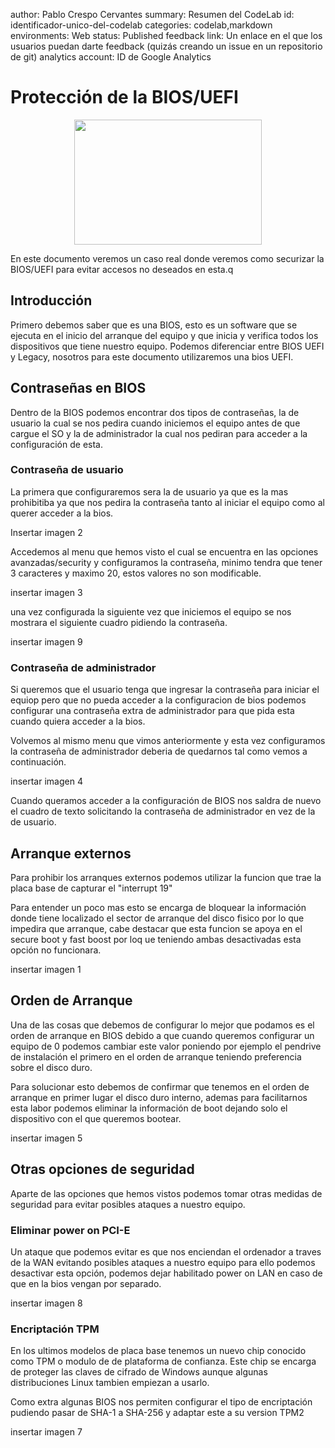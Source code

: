 author: Pablo Crespo Cervantes
summary: Resumen del CodeLab 
id: identificador-unico-del-codelab 
categories: codelab,markdown 
environments: Web 
status: Published 
feedback link: Un enlace en el que los usuarios puedan darte feedback (quizás creando un issue en un repositorio de git) 
analytics account: ID de Google Analytics

# Protección de la BIOS/UEFI

<p align="center">
  <img width="300" height="200" src="https://spanning.com/wp-content/uploads/2020/05/more-secure-icon-300x200.png">
</p>

En este documento veremos un caso real donde veremos como securizar la BIOS/UEFI para evitar accesos no deseados en esta.q

## Introducción

  Primero debemos saber que es una BIOS, esto es un software que se ejecuta en el inicio del arranque del equipo y que inicia y verifica todos los dispositivos que tiene nuestro equipo. Podemos diferenciar entre BIOS UEFI y Legacy, nosotros para este documento utilizaremos una bios UEFI.
  
## Contraseñas en BIOS

Dentro de la BIOS podemos encontrar dos tipos de contraseñas, la de usuario la cual se nos pedira cuando iniciemos el equipo antes de que cargue el SO y la de administrador la cual nos pediran para acceder a la configuración de esta.

### Contraseña de usuario

La primera que configuraremos sera la de usuario ya que es la mas prohibitiba ya que nos pedira la contraseña tanto al iniciar el equipo como al querer acceder a la bios.

Insertar imagen 2

Accedemos al menu que hemos visto el cual se encuentra en las opciones avanzadas/security y configuramos la contraseña, minimo tendra que tener 3 caracteres y maximo 20, estos valores no son modificable.

insertar imagen 3

una vez configurada la siguiente vez que iniciemos el equipo se nos mostrara el siguiente cuadro pidiendo la contraseña.

insertar imagen 9

### Contraseña de administrador

Si queremos que el usuario tenga que ingresar la contraseña para iniciar el equiop pero que no pueda acceder a la configuracion de bios podemos configurar una contraseña extra de administrador para que pida esta cuando quiera acceder a la bios.

Volvemos al mismo menu que vimos anteriormente y esta vez configuramos la contraseña de administrador deberia de quedarnos tal como vemos a continuación.

insertar imagen 4

Cuando queramos acceder a la configuración de BIOS nos saldra de nuevo el cuadro de texto solicitando la contraseña de administrador en vez de la de usuario.

## Arranque externos

Para prohibir los arranques externos podemos utilizar la funcion que trae la placa base de capturar el "interrupt 19"

Para entender un poco mas esto se encarga de bloquear la información donde tiene localizado el sector de arranque del disco fisico por lo que impedira que arranque, cabe destacar que esta funcion se apoya en el secure boot y fast boost por loq ue teniendo ambas desactivadas esta opción no funcionara.

insertar imagen 1

## Orden de Arranque

Una de las cosas que debemos de configurar lo mejor que podamos es el orden de arranque en BIOS debido a que cuando queremos configurar un equipo de 0 podemos cambiar este valor poniendo por ejemplo el pendrive de instalación el primero en el orden de arranque teniendo preferencia sobre el disco duro.

Para solucionar esto debemos de confirmar que tenemos en el orden de arranque en primer lugar el disco duro interno, ademas para facilitarnos esta labor podemos eliminar la información de boot dejando solo el dispositivo con el que queremos bootear.

insertar imagen 5

## Otras opciones de seguridad

Aparte de las opciones que hemos vistos podemos tomar otras medidas de seguridad para evitar posibles ataques a nuestro equipo.

### Eliminar power on PCI-E

Un ataque que podemos evitar es que nos enciendan el ordenador a traves de la WAN evitando posibles ataques a nuestro equipo para ello podemos desactivar esta opción, podemos dejar habilitado power on LAN en caso de que en la bios vengan por separado.

insertar imagen 8

### Encriptación TPM

En los ultimos modelos de placa base tenemos un nuevo chip conocido como TPM o modulo de de plataforma de confianza. Este chip se encarga de proteger las claves de cifrado de Windows aunque algunas distribuciones Linux tambien empiezan a usarlo.

Como extra algunas BIOS nos permiten configurar el tipo de encriptación pudiendo pasar de SHA-1 a SHA-256 y adaptar este a su version TPM2

insertar imagen 7

